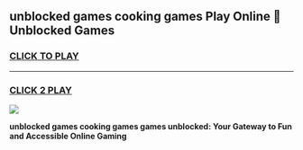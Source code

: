 
## unblocked games cooking games Play Online 👋 Unblocked Games
<h3>
<a href="https://premium.freeplayer.one?title=unblocked_games_cooking_games&ref=19F">CLICK TO PLAY</a></h3>
<hr>

<h3>
<a href="https://premium.freeplayer.one?title=unblocked_games_cooking_games&ref=19F">CLICK 2 PLAY</a>
  
</h3>

<a href="https://premium.freeplayer.one?title=unblocked_games_cooking_games&ref=19F"><img src="https://clearcache.store/games.png"></a>


**unblocked games cooking games games unblocked: Your Gateway to Fun and Accessible Online Gaming**
